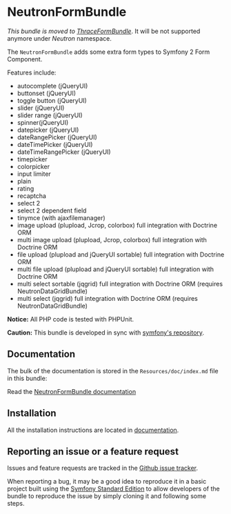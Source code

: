 NeutronFormBundle
=================

*This bundle is moved to [ThraceFormBundle](https://github.com/thrace-project/form-bundle)*.
It will be not supported anymore under *Neutron* namespace. 


The `NeutronFormBundle` adds some extra form types to Symfony 2 Form Component. 

Features include:

- autocomplete (jQueryUI)
- buttonset (jQueryUI)
- toggle button (jQueryUI)
- slider (jQueryUI)
- slider range (jQueryUI)
- spinner(jQueryUI)
- datepicker (jQueryUI)
- dateRangePicker (jQueryUI)
- dateTimePicker (jQueryUI)
- dateTimeRangePicker (jQueryUI)
- timepicker
- colorpicker
- input limiter
- plain
- rating
- recaptcha
- select 2
- select 2 dependent field
- tinymce (with ajaxfilemanager)
- image upload (plupload, Jcrop, colorbox)  full integration with Doctrine ORM
- multi image upload (plupload, Jcrop, colorbox)  full integration with Doctrine ORM
- file upload (plupload and jQueryUI sortable)  full integration with Doctrine ORM
- multi file upload (plupload and jQueryUI sortable)  full integration with Doctrine ORM
- multi select sortable (jqgrid) full integration with Doctrine ORM (requires NeutronDataGridBundle)
- multi select (jqgrid) full integration with Doctrine ORM (requires NeutronDataGridBundle)

**Notice:** All PHP code is tested with PHPUnit.

**Caution:** This bundle is developed in sync with [symfony's repository](https://github.com/symfony/symfony). 

Documentation
-------------

The bulk of the documentation is stored in the `Resources/doc/index.md` file in this bundle:

Read the [NeutronFormBundle documentation](https://github.com/neutron-project/form-bundle/blob/master/Resources/doc/index.md)

Installation
------------

All the installation instructions are located in [documentation](https://github.com/neutron-project/form-bundle/blob/master/Resources/doc/index.md).

Reporting an issue or a feature request
---------------------------------------

Issues and feature requests are tracked in the [Github issue tracker](https://github.com/neutron-project/form-bundle/issues).

When reporting a bug, it may be a good idea to reproduce it in a basic project
built using the [Symfony Standard Edition](https://github.com/symfony/symfony-standard)
to allow developers of the bundle to reproduce the issue by simply cloning it
and following some steps.



